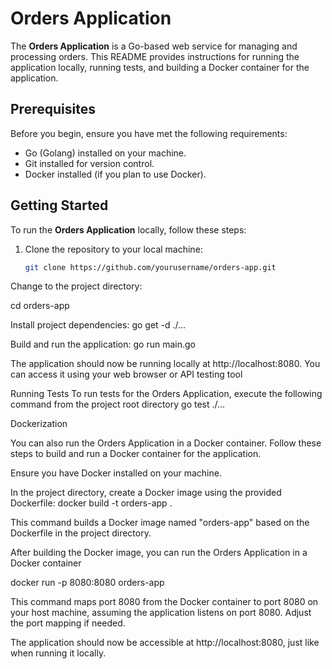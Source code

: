 # Orders Application

The **Orders Application** is a Go-based web service for managing and processing orders. This README provides instructions for running the application locally, running tests, and building a Docker container for the application.

## Prerequisites

Before you begin, ensure you have met the following requirements:

- Go (Golang) installed on your machine.
- Git installed for version control.
- Docker installed (if you plan to use Docker).

## Getting Started

To run the **Orders Application** locally, follow these steps:

1. Clone the repository to your local machine:

   ```bash
   git clone https://github.com/yourusername/orders-app.git


Change to the project directory:

  cd orders-app

Install project dependencies:
go get -d ./...

Build and run the application:
go run main.go

The application should now be running locally at http://localhost:8080. You can access it using your web browser or API testing tool

Running Tests
To run tests for the Orders Application, execute the following command from the project root directory
go test ./...


Dockerization

You can also run the Orders Application in a Docker container. Follow these steps to build and run a Docker container for the application.

Ensure you have Docker installed on your machine.

In the project directory, create a Docker image using the provided Dockerfile:
docker build -t orders-app .

This command builds a Docker image named "orders-app" based on the Dockerfile in the project directory.

After building the Docker image, you can run the Orders Application in a Docker container

docker run -p 8080:8080 orders-app

This command maps port 8080 from the Docker container to port 8080 on your host machine, assuming the application listens on port 8080. Adjust the port mapping if needed.

The application should now be accessible at http://localhost:8080, just like when running it locally.